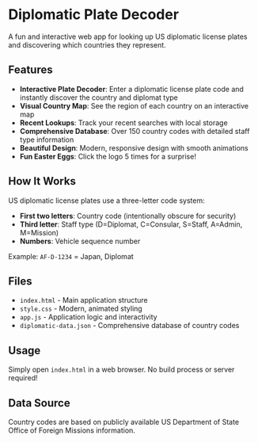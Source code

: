 # Diplomatic Plate Decoder

A fun and interactive web app for looking up US diplomatic license plates and discovering which countries they represent.

## Features

- **Interactive Plate Decoder**: Enter a diplomatic license plate code and instantly discover the country and diplomat type
- **Visual Country Map**: See the region of each country on an interactive map
- **Recent Lookups**: Track your recent searches with local storage
- **Comprehensive Database**: Over 150 country codes with detailed staff type information
- **Beautiful Design**: Modern, responsive design with smooth animations
- **Fun Easter Eggs**: Click the logo 5 times for a surprise!

## How It Works

US diplomatic license plates use a three-letter code system:
- **First two letters**: Country code (intentionally obscure for security)
- **Third letter**: Staff type (D=Diplomat, C=Consular, S=Staff, A=Admin, M=Mission)
- **Numbers**: Vehicle sequence number

Example: `AF-D-1234` = Japan, Diplomat

## Files

- `index.html` - Main application structure
- `style.css` - Modern, animated styling
- `app.js` - Application logic and interactivity
- `diplomatic-data.json` - Comprehensive database of country codes

## Usage

Simply open `index.html` in a web browser. No build process or server required!

## Data Source

Country codes are based on publicly available US Department of State Office of Foreign Missions information.
